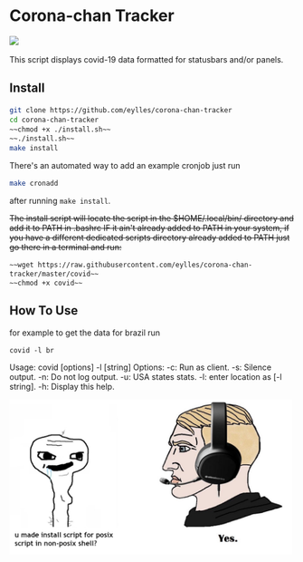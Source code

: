 # Corona-chan Tracker
<img src="https://i.kym-cdn.com/photos/images/original/001/716/682/936.png" width="500">

This script displays covid-19 data formatted for statusbars and/or panels.

## Install

```sh
git clone https://github.com/eylles/corona-chan-tracker
cd corona-chan-tracker
~~chmod +x ./install.sh~~
~~./install.sh~~
make install
```

There's an automated way to add an example cronjob just run
```sh
make cronadd
```
after running ``make install``.

~~The install script will locate the script in the $HOME/.local/bin/ directory and add it to PATH in .bashrc IF it ain't already added to PATH in your system, if you have a different dedicated scripts directory already added to PATH just go there in a terminal and run:~~
```
~~wget https://raw.githubusercontent.com/eylles/corona-chan-tracker/master/covid~~
~~chmod +x covid~~
```

## How To Use

for example to get the data for brazil run
```
covid -l br
```
Usage: covid [options] -l [string]
Options:
   -c: Run as client.
   -s: Silence output.
   -n: Do not log output.
   -u: USA states stats.
   -l: enter location as [-l string].
   -h: Display this help.

<img src="./posixshellmeme.png" width="500">
